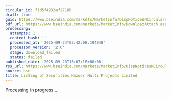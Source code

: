 ```yaml
---
circular_id: f1d5f4932af2718b
draft: true
guid: https://www.bseindia.com/markets/MarketInfo/DispNoticesNCirculars.aspx?Noticeid={77F3300D-3527-4DBA-866E-A95C691E4C26}&noticeno=20250923-60&dt=09/23/2025&icount=60&totcount=84&flag=0
pdf_url: https://www.bseindia.com/markets/MarketInfo/DownloadAttach.aspx?id=20250923-60&attachedId=
processing:
  attempts: 1
  content_hash: ''
  processed_at: '2025-09-24T03:42:08.194048'
  processor_version: '2.0'
  stage: download_failed
  status: failed
published_date: '2025-09-23T13:07:16+00:00'
rss_url: https://www.bseindia.com/markets/MarketInfo/DispNoticesNCirculars.aspx?Noticeid={77F3300D-3527-4DBA-866E-A95C691E4C26}&noticeno=20250923-60&dt=09/23/2025&icount=60&totcount=84&flag=0
source: bse
title: Listing of Securities Hazoor Multi Projects Limited
---
```


Processing in progress...